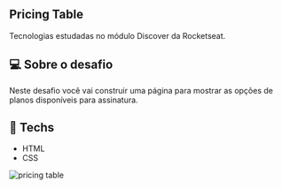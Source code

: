 ## Pricing Table

Tecnologias estudadas no módulo Discover da Rocketseat.

## 💻 Sobre o desafio
Neste desafio você vai construir uma página para mostrar as opções de planos disponíveis para assinatura.

## 🚀 **Techs**

- HTML
- CSS


![pricing table](https://user-images.githubusercontent.com/99989752/158250842-1c23f590-4e68-47ac-9fc5-e12c41b4a3f9.png)

